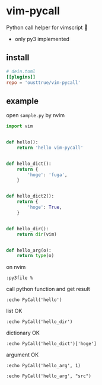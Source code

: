 # vim-pycall
Python call helper for vimscript 🐍

* only py3 implemented

## install

```toml
# dein.toml
[[plugins]]
repo = 'ousttrue/vim-pycall'
```

## example

open `sample.py` by nvim

```py
import vim


def hello():
    return 'hello vim-pycall'


def hello_dict():
    return {
        'hoge': 'fuga',
    }


def hello_dict2():
    return {
        'hoge': True,
    }


def hello_dir():
    return dir(vim)


def hello_arg(o):
    return type(o)
```

on nvim

`:py3file %`

call python function and get result

`:echo PyCall('hello')`

list OK

`:echo PyCall('hello_dir')`

dictionary OK

`:echo PyCall('hello_dict')['hoge']`

argument OK

`:echo PyCall('hello_arg', 1)`

`:echo PyCall('hello_arg', "src")`

